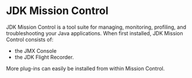 # JDK Mission Control

JDK Mission Control is a tool suite for managing, monitoring, profiling, and troubleshooting your Java applications. When first installed, JDK Mission Control consists of: 

- the JMX Console
- the JDK Flight Recorder. 

More plug-ins can easily be installed from within Mission Control. 